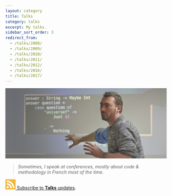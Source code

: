 ```yaml
---
layout: category
title: Talks
category: talks
excerpt: My talks.
sidebar_sort_order: 3
redirect_from:
  - /talks/2008/
  - /talks/2009/
  - /talks/2010/
  - /talks/2011/
  - /talks/2012/
  - /talks/2016/
  - /talks/2017/
---
```


![illustration](/static/img/talks.png)

> *Sometimes, I speak at conferences, mostly about code & methodology in French
most of the time.*

<div class="syndication">
  <a href="/feed/talks.xml"><img src="/static/img/feed.png"> Subscribe to <strong>Talks</strong> updates</a>.
</div>
